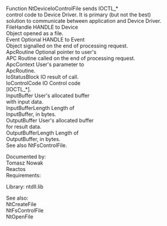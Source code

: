 Function NtDeviceIoControlFile sends IOCTL\_\* \
control code to Device Driver. It is primary \(but not the best\) \
solution to communicate between application and Device Driver. \
FileHandle HANDLE to Device \
Object opened as a file. \
Event Optional HANDLE to Event \
Object signalled on the end of processing request. \
ApcRoutine Optional pointer to user's \
APC Routine called on the end of processing request. \
ApcContext User's parameter to \
ApcRoutine. \
IoStatusBlock IO result of call. \
IoControlCode IO Control code \
\[IOCTL\_\*\]. \
InputBuffer User's allocated buffer \
with input data. \
InputBufferLength Length of \
InputBuffer, in bytes. \
OutputBuffer User's allocated buffer \
for result data. \
OutputBufferLength Length of \
OutputBuffer, in bytes. \
See also NtFsControlFile.

Documented by: \
Tomasz Nowak \
Reactos \
Requirements:

Library: ntdll.lib

See also: \
NtCreateFile \
NtFsControlFile \
NtOpenFile
